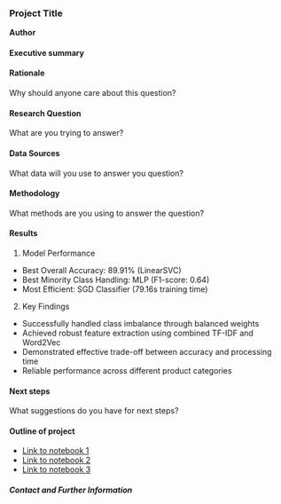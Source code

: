 ### Project Title

**Author**

#### Executive summary

#### Rationale
Why should anyone care about this question?

#### Research Question
What are you trying to answer?

#### Data Sources
What data will you use to answer you question?

#### Methodology
What methods are you using to answer the question?

#### Results
1. Model Performance

- Best Overall Accuracy: 89.91% (LinearSVC)
- Best Minority Class Handling: MLP (F1-score: 0.64)
- Most Efficient: SGD Classifier (79.16s training time)


2. Key Findings

- Successfully handled class imbalance through balanced weights
- Achieved robust feature extraction using combined TF-IDF and Word2Vec
- Demonstrated effective trade-off between accuracy and processing time
- Reliable performance across different product categories


#### Next steps
What suggestions do you have for next steps?

#### Outline of project

- [Link to notebook 1](https://github.com/ejazalam831/product-review-analyzer/blob/main/01_data_cleaning_and_prep.ipynb)
- [Link to notebook 2](https://github.com/ejazalam831/product-review-analyzer/blob/main/02_Feature_Engineering_Implementation.ipynb)
- [Link to notebook 3](https://github.com/ejazalam831/product-review-analyzer/blob/main/03_model_implement_and_eval.ipynb)


##### Contact and Further Information
